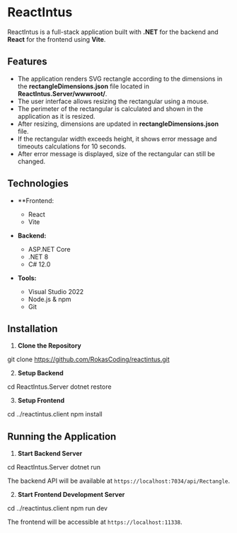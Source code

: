 # ReactIntus

ReactIntus is a full-stack application built with **.NET** for the backend and **React** for the frontend using **Vite**.

## Features
- The application renders SVG rectangle according to the dimensions in the **rectangleDimensions.json** file located in **ReactIntus.Server/wwwroot/**.
- The user interface allows resizing the rectangular using a mouse.
- The perimeter of the rectangular is calculated and shown in the application as it is resized.
- After resizing, dimensions are updated in **rectangleDimensions.json** file.
- If the rectangular width exceeds height, it shows error message and timeouts calculations for 10 seconds.
- After error message is displayed, size of the rectangular can still be changed.

## Technologies

- **Frontend:
  - React
  - Vite

- **Backend:**
  - ASP.NET Core
  - .NET 8
  - C# 12.0

- **Tools:**
  - Visual Studio 2022
  - Node.js & npm
  - Git


## Installation

1. **Clone the Repository**

git clone https://github.com/RokasCoding/reactintus.git

2. **Setup Backend**

cd ReactIntus.Server dotnet restore

3. **Setup Frontend**

cd ../reactintus.client npm install


## Running the Application

1. **Start Backend Server**

cd ReactIntus.Server dotnet run

The backend API will be available at `https://localhost:7034/api/Rectangle`.

2. **Start Frontend Development Server**

cd ../reactintus.client npm run dev

The frontend will be accessible at `https://localhost:11338`. 
